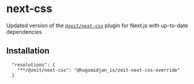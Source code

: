 # next-css
Updated version of the [`@zeit/next-css`](https://github.com/vercel/next-plugins/tree/master/packages/next-css) plugin for Next.js with up-to-date dependencies

## Installation
```
  "resolutions": {
    "**/@zeit/next-css": "@hugsmidjan_is/zeit-next-css-override"
  }
```